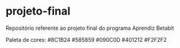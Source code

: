# projeto-final
Repositório referente ao projeto final do programa Aprendiz Betabit

Paleta de cores:
#8C1B24
#585859
#090C0D
#401212
#F2F2F2

